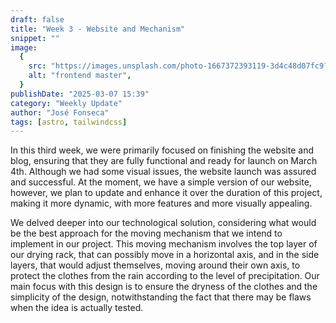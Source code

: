 ```yaml
---
draft: false
title: "Week 3 - Website and Mechanism"
snippet: ""
image:
  {
    src: "https://images.unsplash.com/photo-1667372393119-3d4c48d07fc9?&fit=crop&w=430&h=240",
    alt: "frontend master",
  }
publishDate: "2025-03-07 15:39"
category: "Weekly Update"
author: "José Fonseca"
tags: [astro, tailwindcss]
---
```


In this third week, we were primarily focused on finishing the website and blog, ensuring that they are fully functional and ready for launch on March 4th. Although we had some visual issues, the website launch was assured and successful. At the moment, we have a simple version of our website, however, we plan to update and enhance it over the duration of this project, making it more dynamic, with more features and more visually appealing.

We delved deeper into our technological solution, considering what would be the best approach for the moving mechanism that we intend to implement in our project. This moving mechanism involves the top layer of our drying rack, that can possibly move in a horizontal axis, and in the side layers, that would adjust themselves, moving around their own axis, to protect the clothes from the rain according to the level of precipitation. Our main focus with this design is to ensure the dryness of the clothes and the simplicity of the design, notwithstanding the fact that there may be flaws when the idea is actually tested.
